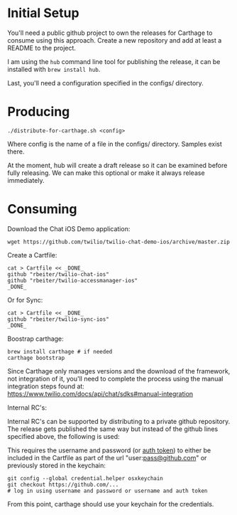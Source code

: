 # Initial Setup

You'll need a public github project to own the releases for Carthage to consume using this approach.  Create a new repository and add at least a README to the project.

I am using the `hub` command line tool for publishing the release, it can be installed with `brew install hub`.

Last, you'll need a configuration specified in the configs/ directory.

# Producing

    ./distribute-for-carthage.sh <config>

Where config is the name of a file in the configs/ directory.  Samples exist
there.

At the moment, hub will create a draft release so it can be examined before
fully releasing.  We can make this optional or make it always release
immediately.

# Consuming

Download the Chat iOS Demo application:

    wget https://github.com/twilio/twilio-chat-demo-ios/archive/master.zip

Create a Cartfile:

    cat > Cartfile << _DONE_
    github "rbeiter/twilio-chat-ios"
    github "rbeiter/twilio-accessmanager-ios"
    _DONE_

Or for Sync:

    cat > Cartfile << _DONE_
    github "rbeiter/twilio-sync-ios"
    _DONE_

Boostrap carthage:

    brew install carthage # if needed
    carthage bootstrap

Since Carthage only manages versions and the download of the framework, not integration of it, you'll need to complete the process using the manual integration steps found at:  https://www.twilio.com/docs/api/chat/sdks#manual-integration

Internal RC's:

Internal RC's can be supported by distributing to a private github repository.  The release gets published the same way but instead of the github lines specified above, the following is used:

This requires the username and password (or [auth token](https://help.github.com/articles/creating-a-personal-access-token-for-the-command-line/)) to either be included in the Cartfile as part of the url "user:pass@github.com" or previously stored in the keychain:

    git config --global credential.helper osxkeychain
    git checkout https://github.com/...
    # log in using username and password or username and auth token

From this point, carthage should use your keychain for the credentials.
